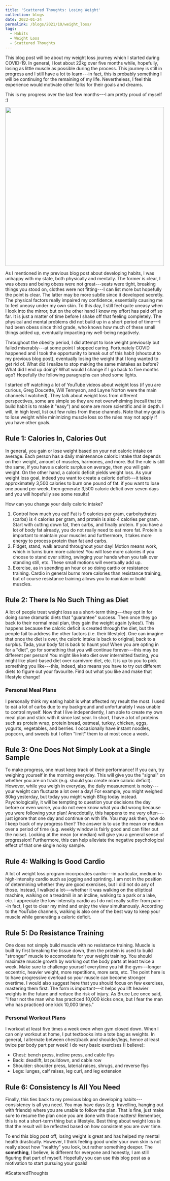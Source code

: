 ```yaml
---
title: 'Scattered Thoughts: Losing Weight'
collection: blogs
date: 2022-01-24
permalink: /blogs/2021/10/weight_loss/
tags:
  - Habits
  - Weight Loss
  - Scattered Thoughts
---
```


This blog post will be about my weight loss journey which I started during COVID-19.
In general, I lost about 22kg over five months while, hopefully, losing as little muscle as possible during the process.
This journey is still in progress and I still have a lot to learn---in fact, this is probably something I will be continuing for the remaining of my life.
Nevertheless, I feel this experience would motivate other folks for their goals and dreams.

This is my progress over the last few months---I am pretty proud of myself :)

<img src="/images/weight_loss.jpg" width="500"/> 

As I mentioned in my previous blog post about developing habits, I was unhappy with my state, both physically and mentally.
The former is clear, I was obess and being obess were not great---seats were tight, breaking things you stood on, clothes were not fitting---I can list more but hopefully the point is clear.
The latter may be more subtle since it developed secretly. The physical factors really impaired my confidence, essentially causing me to feel uneasy under my own skin.
To this day, I still feel quite uneasy when I look into the mirror, but on the other hand I know my effort has paid off so far.
It is just a matter of time before I shake off that feeling completely.
The physical and mental problems did not build up in a short period of time---I had been obess since third grade, who knows how much of these small things added up, eventually impacting my well-being negatively.

Throughout the obesity period, I did attempt to lose weight previously but failed miserably---at some point I stopped caring.
Fortunately COVID happened and I took the opportunity to break out of this habit (shoutout to my previous blog post), eventually losing the weight that I long wanted to get rid of.
What did I realize to stop making the same mistakes as before? What did I end up doing? What would I change if I go back to five months ago? Hopefully the following paragraphs can shed some lights.

I started off watching a lot of YouTube videos about weight loss (if you are curious, Greg Doucette, Will Tennyson, and Layne Norton were the main channels I watched). They talk about weight loss from different perspectives, some are simple so they are not overwhelming (recall that to build habit is to make it "easy") and some are more scientific and in depth. I will, in high level, list out few rules from these channels. Note that my goal is to lose weight while minimizing muscle loss so the rules may not apply if you have other goals.

## Rule 1: Calories In, Calories Out
In general, you gain or lose weight based on your net caloric intake on average.
Each person has a daily maintenance caloric intake that depends on their weight, amount of muscles, harmones, and more.
But the rule is still the same, if you have a caloric surplus on average, then you will gain weight.
On the other hand, a caloric deficit yields weight loss.
As your weight loss goal, indeed you want to create a caloric deficit---it takes approximately 3,500 calories to burn one pound of fat.
if you want to lose one pound per week, then generate 3,500 caloric deficit over seven days and you will hopefully see some results!

How can you change your daily caloric intake?
1. Control how much you eat! Fat is 9 calories per gram, carbohydrates (carbs) is 4 calories per gram, and protein is also 4 calories per gram. Start with cutting down fat, then carbs, and finally protein. If you have a lot of body fat already, you do not really need to eat more fat. Protein is important to maintain your muscles and furthermore, it takes more energy to process protein than fat and carbs.
2. Fidget, stand, walk around throughout your day! Motion means work, which in turns burn more calories! You will lose more calories if you choose to stand over sitting, swinging your hands when you talk over standing still, etc. These small motions will eventually add up.
3. Exercise, as in spending an hour or so doing cardio or resistance training. Cardio in general burns more calories than resistance training, but of course resistance training allows you to maintain or build muscles.

## Rule 2: There Is No Such Thing as Diet
A lot of people treat weight loss as a short-term thing---they opt in for doing some dramatic diets that "guarantee" success.
Then once they go back to their normal meal plan, they gain the weight again (yikes!).
This happens because the caloric deficit is created through the diet, but the people fail to address the other factors (i.e. their lifestyle).
One can imagine that once the diet is over, the caloric intake is back to original, back to a surplus.
Tada, your body fat is back to haunt you!
When you are opting in for a "diet", go for something that you will continue forever---this may be different per person!
You might like keto diet over intermitted fasting, you might like plant-based diet over carnivore diet, etc.
It is up to you to pick something you like---this, indeed, also means you have to try out different diets to figure out your favourite.
Find out what you like and make that lifestyle change!

### Personal Meal Plans
I personally think my eating habit is what affected my result the most.
I used to eat a lot of carbs due to my background and unfortunately I was unable to control myself.
Now that I live independently, I am able to create my own meal plan and stick with it since last year.
In short, I have a lot of proteins such as protein wrap, protein bread, oatmeal, turkey, chicken, eggs, yogurts, vegetables, and berries.
I occasionally have instant noodles, popcorn, and sweets but I often "limit" them to at most once a week.

## Rule 3: One Does Not Simply Look at a Single Sample
To make progress, one must keep track of their performance!
If you can, try weighing yourself in the morning everyday.
This will give you the "signal" on whether you are on track (e.g. should you create more caloric deficit).
However, while you weigh in everyday, the daily measurement is noisy---your weight can fluctuate a lot over a day!
For example, you might weighed 80kg yesterday, but today you might weigh 81kg today instead.
Psychologically, it will be tempting to question your decisions the day before or even worse, you do not even know what you did wrong because you were following your plan!
Anecdotally, this happens to me very often---just ignore that one day and continue on with life.
You may ask then, how do I keep track of my progress then?
The answer is to use the mean or median over a period of time (e.g. weekly window is fairly good and can filter out the noise).
Looking at the mean (or median) will give you a general sense of progression!
Furthermore, this can help alleviate the negative psychological effect of that one single noisy sample.

## Rule 4: Walking Is Good Cardio
A lot of weight loss program incorporates cardio---in particular, medium to high-intensity cardio such as jogging and sprinting.
I am not in the position of determining whether they are good exercises, but I did not do any of those.
Instead, I walked a lot---whether it was walking on the elliptical machine, walking on a treadmill in an incline, walking to a park or a lake, etc.
I appreciate the low-intensity cardio as I do not really suffer from pain---in fact, I get to clear my mind and enjoy the view simultanously.
According to the YouTube channels, walking is also one of the best way to keep your muscle while generating a caloric deficit.

## Rule 5: Do Resistance Training
One does not simply build muscle with no resistance training.
Muscle is built by first breaking the tissue down, then the protein is used to build "stronger" muscle to accomodate for your weight training.
You should maximize muscle growth by working out the body parts at least twice a week.
Make sure to challenge yourself everytime you hit the gym---longer eccentric, heavier weight, more repetitions, more sets, etc.
The point here is to have progressive overload so your muscle can become stronger overtime.
I would also suggest here that you should focus on few exercises, mastering them first.
The form is important---it helps you lift heavier weights in the future and reduce the risk of injury.
As Bruce Lee once said, "I fear not the man who has practiced 10,000 kicks once, but I fear the man who has practiced one kick 10,000 times."

### Personal Workout Plans
I workout at least five times a week even when gym closed down.
When I can only workout at home, I put textbooks into a tote bag as weights.
In general, I alternate between chest/back and shoulder/legs, hence at least twice per body part per week!
I do very basic exercises (I believe):
- Chest: bench press, incline press, and cable flys
- Back: deadlift, lat pulldown, and cable row
- Shoulder: shoulder press, laterial raises, shrugs, and reverse flys
- Legs: lunges, calf raises, leg curl, and leg extension

## Rule 6: Consistency Is All You Need
Finally, this ties back to my previous blog on developing habits---consistency is all you need.
You may have days (e.g. travelling, hanging out with friends) where you are unable to follow the plan.
That is fine, just make sure to resume the plan once you are done with those matters!
Remember, this is not a short-term thing but a lifestyle.
Best thing about weight loss is that the result will be reflected based on how consistent you are over time.

To end this blog post off, losing weight is great and has helped my mental health drastically.
However, I think feeling good under your own skin is not really about how "healthy" you look, but rather something deeper.
The **something**, I believe, is different for everyone and honestly, I am still figuring that part of myself.
Hopefully you can use this blog post as a motivation to start pursuing your goals!

#ScatteredThoughts
